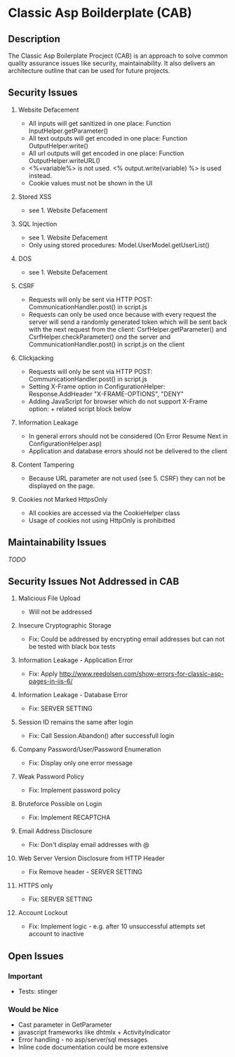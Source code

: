Classic Asp Boilderplate (CAB)
================================



Description
-----------
The Classic Asp Boilerplate Procject (CAB) is an approach to solve common quality assurance issues like security, maintainability.
It also delivers an architecture outline that can be used for future projects.



Security Issues
-------------------------
1. Website Defacement
	* All inputs will get sanitized in one place: Function InputHelper.getParameter()
	* All text outputs will get encoded in one place: Function OutputHelper.write()
	* All url outputs will get encoded in one place: Function OutputHelper.writeURL()
	* <%=variable%> is not used. <% output.write(variable) %> is used instead.
	* Cookie values must not be shown in the UI

2. Stored XSS
	* see 1. Website Defacement

3. SQL Injection
	* see 1. Website Defacement
	* Only using stored procedures: Model.UserModel.getUserList()

4. DOS
	* see 1. Website Defacement

5. CSRF
	* Requests will only be sent via HTTP POST: CommunicationHandler.post() in script.js
	* Requests can only be used once because with every request the server will send a
  	  randomly generated token which will be sent back with the next request from the client:
  	  CsrfHelper.getParameter() and CsrfHelper.checkParameter() ond the server and CommunicationHandler.post() in script.js on the client

6. Clickjacking
	* Requests will only be sent via HTTP POST: CommunicationHandler.post() in script.js
	* Setting X-Frame option in ConfigurationHelper: Response.AddHeader "X-FRAME-OPTIONS", "DENY"
	* Adding JavaScript for browser which do not support X-Frame option: <antiClickjack> + related script block below

8. Information Leakage
	* In general errors should not be considered (On Error Resume Next in ConfigurationHelper.asp)
	* Application and database errors should not be delivered to the client

9. Content Tampering
	* Because URL parameter are not used (see 5. CSRF) they can not be displayed on the page.

10. Cookies not Marked HttpsOnly
	* All cookies are accessed via the CookieHelper class
	* Usage of cookies not using HttpOnly is prohibitted




Maintainability Issues
----------------------
_TODO_



Security Issues Not Addressed in CAB
---------------------------
1. Malicious File Upload
	* Will not be addressed

2. Insecure Cryptographic Storage
	* Fix: Could be addressed by encrypting email addresses but can not be tested with black box tests

7. Information Leakage - Application Error
	* Fix: Apply http://www.reedolsen.com/show-errors-for-classic-asp-pages-in-iis-6/

7. Information Leakage - Database Error
	* Fix: SERVER SETTING

3. Session ID remains the same after login
	* Fix: Call Session.Abandon() after successfull login

4. Company Password/User/Password Enumeration
	* Fix: Display only one error message

5. Weak Password Policy
	* Fix: Implement password policy

6. Bruteforce Possible on Login
	* Fix: Implement RECAPTCHA

7. Email Address Disclosure
	* Fix: Don't display email addresses with @

8. Web Server Version Disclosure from HTTP Header
	* Fix Remove header - SERVER SETTING

9. HTTPS only
	* Fix: SERVER SETTING

10. Account Lockout
	* Fix: Implement logic - e.g. after 10 unsuccessful attempts set account to inactive




Open Issues
-----------
### Important
* Tests: stinger

### Would be Nice
* Cast parameter in GetParameter
* javascript frameworks like dhtmlx + ActivityIndicator
* Error handling - no asp/server/sql messages
* Inline code documentation could be more extensive
